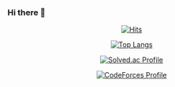 ### Hi there 👋
<div align=center>
  
  [![Hits](https://hits.seeyoufarm.com/api/count/incr/badge.svg?url=https%3A%2F%2Fgithub.com%2Fseoin0110)](https://hits.seeyoufarm.com)
  
  [![Top Langs](https://github-readme-stats.vercel.app/api/top-langs/?username=seoin0110&langs_count=6&layout=compact&theme=dark)](https://github.com/seoin0110/seoin0110)
  
  [![Solved.ac Profile](http://mazassumnida.wtf/api/generate_badge?boj=seoin0110)](https://solved.ac/seoin0110)
  
  [![CodeForces Profile](https://cf.leed.at?id=hyungchang)](https://codeforces.com/profile/hyungchang)
</div>
<!--
**seoin0110/seoin0110** is a ✨ _special_ ✨ repository because its `README.md` (this file) appears on your GitHub profile.

Here are some ideas to get you started:

- 🔭 I’m currently working on ...
- 🌱 I’m currently learning ...
- 👯 I’m looking to collaborate on ...
- 🤔 I’m looking for help with ...
- 💬 Ask me about ...
- 📫 How to reach me: ...
- 😄 Pronouns: ...
- ⚡ Fun fact: ...
-->
